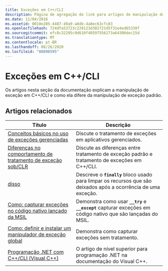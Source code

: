 ```yaml
---
title: Exceções em C++/CLI
description: Página de agregação de link para artigos de manipulação de exceção do Microsoft C++/CLI.
ms.date: 11/04/2016
ms.assetid: 0010e205-4487-49a9-a8db-4a8ec63cfc83
ms.openlocfilehash: 724dfa53723c228123d302721d5f31e4ed65330f
ms.sourcegitcommit: efc8c32205c9d610f40597556273a64306dec15d
ms.translationtype: MT
ms.contentlocale: pt-BR
ms.lasthandoff: 08/26/2020
ms.locfileid: "88898595"
---
```

# <a name="exceptions-in-ccli"></a>Exceções em C++/CLI

Os artigos nesta seção da documentação explicam a manipulação de exceção em C++/CLI e como ela difere da manipulação de exceção padrão.

## <a name="related-articles"></a>Artigos relacionados

|Título|Descrição|
|-----------|-----------------|
|[Conceitos básicos no uso de exceções gerenciadas](../dotnet/basic-concepts-in-using-managed-exceptions.md)|Discute o tratamento de exceções em aplicativos gerenciados.|
|[Diferenças no comportamento de tratamento de exceção sob/CLR](../dotnet/differences-in-exception-handling-behavior-under-clr.md)|Discute as diferenças entre tratamento de exceção padrão e tratamento de exceções em C++/CLI.|
|[disso](../dotnet/finally.md)|Descreve o **`finally`** bloco usado para limpar os recursos que são deixados após a ocorrência de uma exceção.|
|[Como: capturar exceções no código nativo lançado da MSIL](../dotnet/how-to-catch-exceptions-in-native-code-thrown-from-msil.md)|Demonstra como usar **`__try`** e **`__except`** capturar exceções em código nativo que são lançadas do MSIL.|
|[Como: definir e instalar um manipulador de exceção global](../dotnet/how-to-define-and-install-a-global-exception-handler.md)|Demonstra como capturar exceções sem tratamento.|
|[Programação .NET com C++/CLI (Visual C++)](../dotnet/dotnet-programming-with-cpp-cli-visual-cpp.md)|O artigo de nível superior para programação .NET na documentação do Visual C++.|
